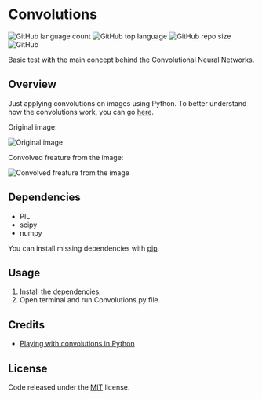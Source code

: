 # Convolutions

![GitHub language count](https://img.shields.io/github/languages/count/whoisraibolt/Convolutions.svg)
![GitHub top language](https://img.shields.io/github/languages/top/whoisraibolt/Convolutions.svg)
![GitHub repo size](https://img.shields.io/github/repo-size/whoisraibolt/Convolutions.svg)
![GitHub](https://img.shields.io/github/license/whoisraibolt/Convolutions.svg)

Basic test with the main concept behind the Convolutional Neural Networks.

## Overview

Just applying convolutions on images using Python. To better understand how the convolutions work, you can go [here](http://timdettmers.com/2015/03/26/convolution-deep-learning/ "here").

Original image:

![Original image](https://raw.githubusercontent.com/whoisraibolt/Convolutions/master/Images/gate.png)

Convolved freature from the image:

![Convolved freature from the image](https://raw.githubusercontent.com/whoisraibolt/Convolutions/master/Images/conv-1.png)

## Dependencies

- PIL
- scipy
- numpy

You can install missing dependencies with [pip](https://pip.pypa.io/en/stable/ "pip").

## Usage

1. Install the dependencies;
2. Open terminal and run Convolutions.py file.

## Credits

- [Playing with convolutions in Python](http://juanreyero.com/article/python/python-convolution.html  "Playing with convolutions in Python")

## License

Code released under the [MIT](https://github.com/whoisraibolt/Convolutions/blob/master/LICENSE "MIT") license.
